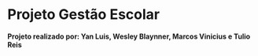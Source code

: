 # Projeto Gestão Escolar

**Projeto realizado por: Yan Luis, Wesley Blaynner, Marcos Vinicius e Tulio Reis**
